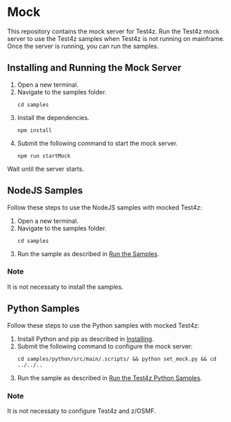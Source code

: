 # Mock
This repository contains the mock server for Test4z. Run the Test4z mock server to use the Test4z samples when Test4z is not running on mainframe. Once the server is running, you can run the samples.

## Installing and Running the Mock Server
1. Open a new terminal.
2. Navigate to the samples folder.
   ```
   cd samples
   ```
3. Install the dependencies.
   ```
   npm install
   ```
4. Submit the following command to start the mock server.
   ```
   npm run startMock
   ```
Wait until the server starts.

## NodeJS Samples
Follow these steps to use the NodeJS samples with mocked Test4z:
1. Open a new terminal.
2. Navigate to the samples folder.
   ```
   cd samples
   ```
3. Run the sample as described in [Run the Samples](/samples/nodejs#run-the-samples).
### Note
It is not necessaty to install the samples.

## Python Samples
Follow these steps to use the Python samples with mocked Test4z:
1. Install Python and pip as described in [Installing](/samples/python/README.md#installing).
2. Submit the following command to configure the mock server:
    ```
   cd samples/python/src/main/.scripts/ && python set_mock.py && cd ../../..
   ```
3. Run the sample as described in [Run the Test4z Python Samples](/samples/python/README.md#run-test4z-python-samples).
### Note
It is not necessaty to configure Test4z and z/OSMF.
